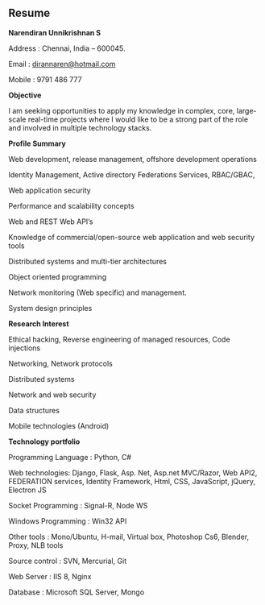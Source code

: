 **Resume**
---------------

**Narendiran Unnikrishnan S**

Address	: Chennai, India – 600045. 

Email     : dirannaren@hotmail.com     

Mobile  : 9791 486 777 

**Objective**

I am seeking opportunities to apply my knowledge in complex, core, large-scale real-time projects where I would like to be a strong part of the role and involved in multiple technology stacks.

**Profile Summary**

Web development, release management, offshore development operations

Identity Management, Active directory Federations Services, RBAC/GBAC, 

Web application security

Performance and scalability concepts 

Web and REST Web API’s 

Knowledge of commercial/open-source web application and web security tools 

Distributed systems and multi-tier architectures 

Object oriented programming 

Network monitoring (Web specific) and management. 

System design principles 


**Research Interest**

Ethical hacking, Reverse engineering of managed resources, Code injections 

Networking, Network protocols  

Distributed systems 

Network and web security 

Data structures 

Mobile technologies (Android) 


**Technology portfolio**

Programming Language : Python, C# 

Web technologies: Django, Flask, Asp. Net, Asp.net MVC/Razor, Web API2, FEDERATION services, Identity Framework, Html, CSS, JavaScript, jQuery, Electron JS 

Socket Programming  :  Signal-R, Node WS 

Windows Programming : Win32 API  

Other tools : Mono/Ubuntu, H-mail, Virtual box, Photoshop Cs6, Blender, Proxy, NLB tools 

Source control : SVN, Mercurial, Git 

Web Server : IIS 8, Nginx 

Database : Microsoft SQL Server, Mongo 
